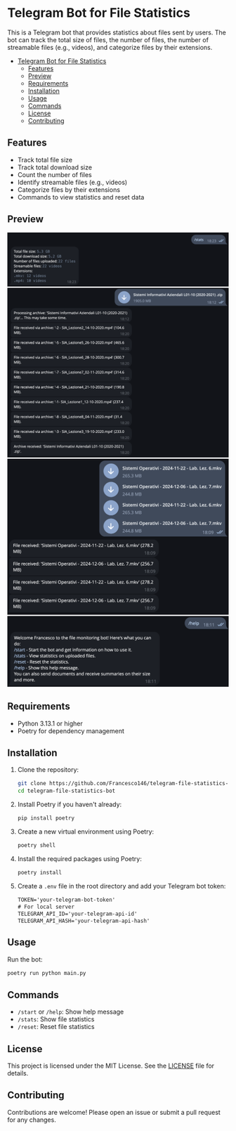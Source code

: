 # Telegram Bot for File Statistics

This is a Telegram bot that provides statistics about files sent by users. The bot can track the total size of files, the number of files, the number of streamable files (e.g., videos), and categorize files by their extensions.

- [Telegram Bot for File Statistics](#telegram-bot-for-file-statistics)
  - [Features](#features)
  - [Preview](#preview)
  - [Requirements](#requirements)
  - [Installation](#installation)
  - [Usage](#usage)
  - [Commands](#commands)
  - [License](#license)
  - [Contributing](#contributing)


## Features

- Track total file size
- Track total download size
- Count the number of files
- Identify streamable files (e.g., videos)
- Categorize files by their extensions
- Commands to view statistics and reset data

## Preview

<img src="imgs/stats.png" alt="stats"/>
<img src="imgs/zip_received.png" alt="zip_received"/>
<img src="imgs/file_received.png" alt="file_received"/>
<img src="imgs/help.png" alt="help"/>

## Requirements

- Python 3.13.1 or higher
- Poetry for dependency management

## Installation

1. Clone the repository:
    ```sh
    git clone https://github.com/Francesco146/telegram-file-statistics-bot.git
    cd telegram-file-statistics-bot
    ```

2. Install Poetry if you haven't already:
    ```sh
    pip install poetry
    ```

3. Create a new virtual environment using Poetry:
    ```sh
    poetry shell
    ```

4. Install the required packages using Poetry:
    ```sh
    poetry install
    ```

5. Create a `.env` file in the root directory and add your Telegram bot token:
    ```env
    TOKEN='your-telegram-bot-token'
    # For local server
    TELEGRAM_API_ID='your-telegram-api-id'
    TELEGRAM_API_HASH='your-telegram-api-hash'
    ```

## Usage

Run the bot:
```sh
poetry run python main.py
```

## Commands

- `/start` or `/help`: Show help message
- `/stats`: Show file statistics
- `/reset`: Reset file statistics

## License

This project is licensed under the MIT License. See the [LICENSE](LICENSE) file for details.

## Contributing

Contributions are welcome! Please open an issue or submit a pull request for any changes.